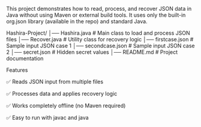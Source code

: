 This project demonstrates how to read, process, and recover JSON data in Java without using Maven or external build tools. It uses only the built-in org.json library (available in the repo) and standard Java.


Hashira-Project/
│── Hashira.java         # Main class to load and process JSON files
│── Recover.java         # Utility class for recovery logic
│── firstcase.json       # Sample input JSON case 1
│── secondcase.json      # Sample input JSON case 2
│── secret.json          # Hidden secret values
│── README.md            # Project documentation


Features

✅ Reads JSON input from multiple files

✅ Processes data and applies recovery logic

✅ Works completely offline (no Maven required)

✅ Easy to run with javac and java
